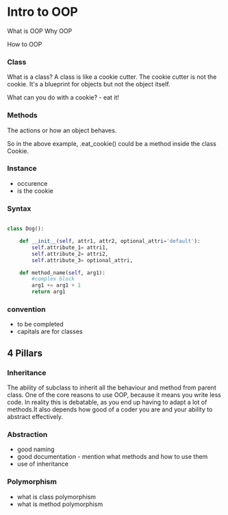 # Intro to OOP

What is OOP
Why OOP

How to OOP

### Class
What is a class? A class is like a cookie cutter. The cookie cutter is not the cookie. It's a blueprint for objects but not the object itself. 

What can you do with a cookie? 
    - eat it!

### Methods
The actions or how an object behaves. 

So in the above example, .eat_cookie() could be a method inside the class Cookie.

### Instance
- occurence
- is the cookie

### Syntax
```python

class Dog():

    def __init__(self, attr1, attr2, optional_attri='default'):
        self.attribute_1= attri1, 
        self.attribute_2= attri2,
        self.attribute_3= optional_attri,

    def method_name(self, arg1):
        #complex block
        arg1 += arg1 + 1
        return arg1


```


### convention
- to be completed
- capitals are for classes

## 4 Pillars

### Inheritance
The ability of subclass to inherit all the behaviour and method from parent class. 
One of the core reasons to use OOP, because it means you write less code. In reality this is debatable, as you end up having to adapt a lot of methods.It also depends how good of a coder you are and your ability to abstract effectively. 

### Abstraction
- good naming
- good documentation - mention what methods and how to use them
- use of inheritance

### Polymorphism
- what is class polymorphism
- what is method polymorphism


